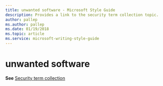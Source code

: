 ```yaml
---
title: unwanted software - Microsoft Style Guide
description: Provides a link to the security term collection topic.
author: pallep
ms.author: pallep
ms.date: 01/19/2018
ms.topic: article
ms.service: microsoft-writing-style-guide
---
```


# unwanted software

**See** [Security term collection](~/a-z-word-list-term-collections/term-collections/security-terms.md)
